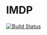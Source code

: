 # IMDP

[![Build Status](https://github.com/zinoex/IMDP.jl/actions/workflows/CI.yml/badge.svg?branch=main)](https://github.com/zinoex/IMDP.jl/actions/workflows/CI.yml?query=branch%3Amain)
